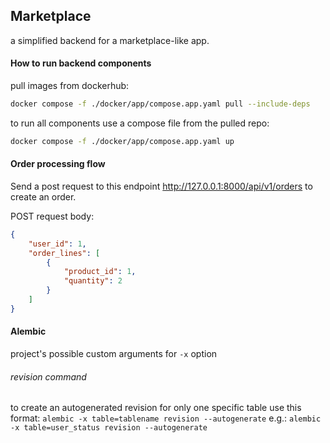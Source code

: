 ## Marketplace

a simplified backend for a marketplace-like app.

#### How to run backend components

pull images from dockerhub:
```bash
docker compose -f ./docker/app/compose.app.yaml pull --include-deps
```

to run all components use a compose file from the pulled repo:
```bash
docker compose -f ./docker/app/compose.app.yaml up
```

#### Order processing flow

Send a post request to this endpoint http://127.0.0.1:8000/api/v1/orders to create an order.

POST request body:
```json
{
    "user_id": 1,
    "order_lines": [
        {
            "product_id": 1,
            "quantity": 2
        }
    ]
}
```

#### Alembic 

project's possible custom arguments for `-x` option

###### revision command

to create an autogenerated revision for only one specific table use this format:
`alembic -x table=tablename revision --autogenerate`
e.g.:
`alembic -x table=user_status revision --autogenerate`

